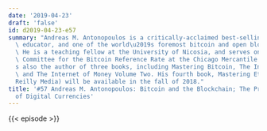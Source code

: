 ```yaml
---
date: '2019-04-23'
draft: 'false'
id: d2019-04-23-e57
summary: "Andreas M. Antonopoulos is a critically-acclaimed best-selling author, speaker,\
  \ educator, and one of the world\u2019s foremost bitcoin and open blockchain experts.\
  \ He is a teaching fellow at the University of Nicosia, and serves on the Oversight\
  \ Committee for the Bitcoin Reference Rate at the Chicago Mercantile Exchange. He\u2019\
  s also the author of three books, including Mastering Bitcoin, The Internet of Money,\
  \ and The Internet of Money Volume Two. His fourth book, Mastering Ethereum (O\u2019\
  Reilly Media) will be available in the fall of 2018."
title: '#57 Andreas M. Antonopoulos: Bitcoin and the Blockchain; The Prosociality
  of Digital Currencies'
---
```

{{< episode >}}
